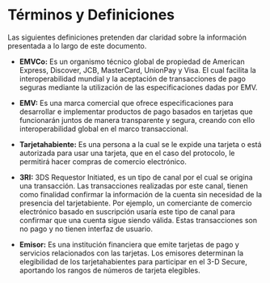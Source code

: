 # Términos y Definiciones

Las siguientes definiciones pretenden dar claridad sobre la información presentada a lo largo de este documento.

- **EMVCo:** Es un organismo técnico global de propiedad de American Express, Discover, JCB, MasterCard, UnionPay y Visa. El cual facilita la interoperabilidad mundial y la aceptación de transacciones de pago seguras mediante la utilización de las especificaciones dadas por EMV.
      
- **EMV:** Es una marca comercial que ofrece especificaciones para desarrollar e implementar productos de pago basados en tarjetas que funcionarán juntos de manera transparente y segura, creando con ello interoperabilidad global en el marco transaccional.
      
- **Tarjetahabiente:** Es una persona a la cual se le expide una tarjeta o está autorizada para usar una tarjeta, que en el caso del protocolo, le permitirá hacer compras de comercio electrónico.

- **3RI:** 3DS Requestor Initiated, es un tipo de canal por el cual se origina una transacción. 
Las transacciones realizadas por este canal, tienen como finalidad confirmar la información de la cuenta sin necesidad de la presencia del tarjetabiente. 
Por ejemplo, un comerciante de comercio electrónico basado en suscripción usaría este tipo de canal para confirmar que una cuenta sigue siendo válida. Estas transacciones son no pago y no tienen interfaz de usuario.

- **Emisor:** Es una institución financiera que emite tarjetas de pago y servicios relacionados con las tarjetas. Los emisores determinan la elegibilidad de los tarjetahabientes para participar en el 3-D Secure, aportando los rangos de números de tarjeta elegibles.